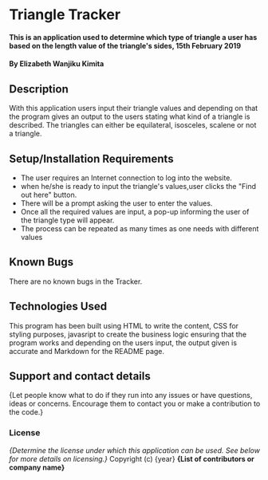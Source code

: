 # Triangle Tracker
#### This is an application used to determine which type of triangle a user has based on the length value of the triangle's sides, 15th February 2019
#### By **Elizabeth Wanjiku Kimita**

## Description
With this application users input their triangle values and depending on that the program gives an output to the users stating what kind of a triangle is described. The triangles can either be equilateral, isosceles, scalene or not a triangle.

## Setup/Installation Requirements
* The user requires an Internet connection to log into the website.
* when he/she is ready to input the triangle's values,user clicks the "Find out here" button.
* There will be a prompt asking the user to enter the values.
* Once all the required values are input, a pop-up informing the user of the triangle type will appear.
* The process can be repeated as many times as one needs with different values

## Known Bugs
There are no known bugs in the Tracker.

## Technologies Used
This program has been built using HTML to write the content, CSS for styling purposes, javasript to create the business logic ensuring that the program works and depending on the users input, the output given is accurate and Markdown for the README page.

## Support and contact details
{Let people know what to do if they run into any issues or have questions, ideas or concerns.  Encourage them to contact you or make a contribution to the code.}

### License
*{Determine the license under which this application can be used.  See below for more details on licensing.}*
Copyright (c) {year} **{List of contributors or company name}**
